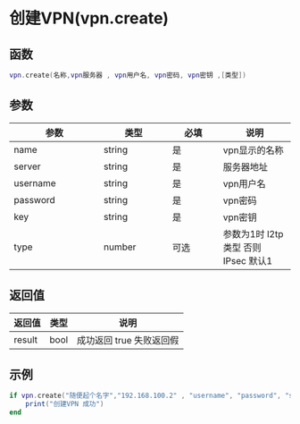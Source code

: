 # 创建VPN(vpn.create)

## 函数

```lua
vpn.create(名称,vpn服务器 , vpn用户名, vpn密码, vpn密钥 ,[类型])
```

## 参数

<table><thead><tr><th width="145">参数</th><th width="107">类型</th><th width="75">必填</th><th>说明</th></tr></thead><tbody><tr><td>name</td><td>string</td><td>是</td><td>vpn显示的名称</td></tr><tr><td>server</td><td>string</td><td>是</td><td>服务器地址</td></tr><tr><td>username</td><td>string</td><td>是</td><td>vpn用户名</td></tr><tr><td>password</td><td>string</td><td>是</td><td>vpn密码</td></tr><tr><td>key</td><td>string</td><td>是</td><td>vpn密钥</td></tr><tr><td>type</td><td>number</td><td>可选</td><td>参数为1时 l2tp类型 否则 IPsec  默认1</td></tr></tbody></table>

## 返回值

| 返回值     | 类型   | 说明              |
| ------- | ---- | --------------- |
| result  | bool | 成功返回 true 失败返回假 |

## 示例

```lua
if vpn.create("随便起个名字","192.168.100.2" , "username", "password", "suibianzhenggemimayo" ,1 ) then
    print("创建VPN 成功")
end
```

